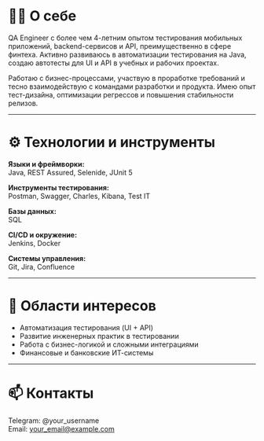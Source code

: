 
# 👩‍💻 О себе

QA Engineer с более чем 4-летним опытом тестирования мобильных приложений, backend-сервисов и API, преимущественно в сфере финтеха. Активно развиваюсь в автоматизации тестирования на Java, создаю автотесты для UI и API в учебных и рабочих проектах.

Работаю с бизнес-процессами, участвую в проработке требований и тесно взаимодействую с командами разработки и продукта. Имею опыт тест-дизайна, оптимизации регрессов и повышения стабильности релизов.

---

# ⚙ Технологии и инструменты

**Языки и фреймворки:**  
Java, REST Assured, Selenide, JUnit 5

**Инструменты тестирования:**  
Postman, Swagger, Charles, Kibana, Test IT

**Базы данных:**  
SQL

**CI/CD и окружение:**  
Jenkins, Docker

**Системы управления:**  
Git, Jira, Confluence

---

# 🚀 Области интересов

- Автоматизация тестирования (UI + API)
- Развитие инженерных практик в тестировании
- Работа с бизнес-логикой и сложными интеграциями
- Финансовые и банковские ИТ-системы

---

# 📫 Контакты

Telegram: @your_username  
Email: your_email@example.com
